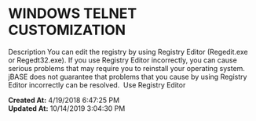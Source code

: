 # WINDOWS TELNET CUSTOMIZATION

Description You can edit the registry by using Registry Editor (Regedit.exe or Regedt32.exe). If you use Registry Editor incorrectly, you can cause serious problems that may require you to reinstall your operating system. jBASE does not guarantee that problems that you cause by using Registry Editor incorrectly can be resolved.  Use Registry Editor   

**Created At:** 4/19/2018 6:47:25 PM  
**Updated At:** 10/14/2019 3:04:30 PM  

